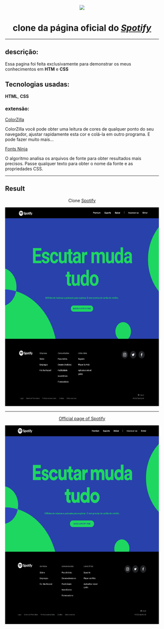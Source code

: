 <div align="center">
  <img height="180px" src="https://cdn.pixabay.com/photo/2016/04/28/23/53/spotify-1360002_960_720.jpg"/> <br>
  
  # clone da página oficial do <a href="https://www.spotify. com/br/">_**Spotify**_</a>
</div>
  

***

## descrição:

Essa pagina foi feita exclusivamente para demonstrar os meus conhecimentos em **HTM** e **CSS**


## Tecnologias usadas:
**HTML**, **CSS**

###  extensão:
  <a href="https://chrome.google.com/webstore/detail/colorzilla/bhlhnicpbhignbdhedgjhgdocnmhomnp?hl=pt-BR">ColorZilla</a>
   
  <p>ColorZilla você pode obter uma leitura de cores de qualquer ponto do seu navegador, ajustar rapidamente esta cor e colá-la em outro programa. E pode fazer muito    mais...</p>

  <a href="https://chrome.google.com/webstore/detail/fonts-ninja/eljapbgkmlngdpckoiiibecpemleclhh">Fonts Ninja</a>
 
  <p>O algoritmo analisa os arquivos de fonte para obter resultados mais precisos.
  Passe qualquer texto para obter o nome da fonte e as propriedades CSS.</p>

  <hr>
  

 ## Result
   
 <div align="center">
  <p> Clone <a href="https://jhonatasv.github.io/spotify-clone/"> Spotify</p>
  <img height="650px" src="https://github.com/jhonatasv/spotify-clone/blob/master/assets/Readm-img-Spotify/clone-spotify.png">
    
  <hr>
   
  <a href="https://www.spotify.com/br/"> Official page of Spotify</p>
  <img height="650px" src="https://github.com/jhonatasv/spotify-clone/blob/master/assets/Readm-img-Spotify/spotify-ofical.png">
  </div>

 
